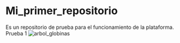 # Mi_primer_repositorio
Es un repositorio de prueba para el funcionamiento de la plataforma.
Prueba 1
![arbol_globinas](https://user-images.githubusercontent.com/93998460/140958260-1ccea947-ae61-4467-ba38-3826a3f54e68.png)
